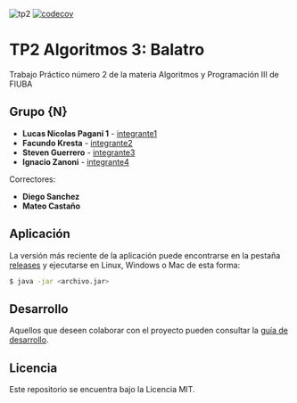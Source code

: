 ![tp2](https://github.com/fiuba/algo3_proyecto_base_tp2/actions/workflows/build.yml/badge.svg) [![codecov](https://codecov.io/gh/fiuba/algo3_proyecto_base_tp2/branch/master/graph/badge.svg)](https://codecov.io/gh/fiuba/algo3_proyecto_base_tp2)

# TP2 Algoritmos 3: Balatro

Trabajo Práctico número 2 de la materia Algoritmos y Programación III de FIUBA

## Grupo {N}

* **Lucas Nicolas Pagani 1** - [integrante1](https://github.com/lucasPagani2003)
* **Facundo Kresta** - [integrante2](https://github.com/facukresta)
* **Steven Guerrero** - [integrante3](https://github.com/STEVEN-GUERRERO)
* **Ignacio Zanoni** - [integrante4](https://github.com/nachozzm)

Correctores: 
* **Diego Sanchez**
* **Mateo Castaño**

## Aplicación

La versión más reciente de la aplicación puede encontrarse en la pestaña [releases](https://github.com/fiuba/algo3_proyecto_base_tp2/releases/latest) y ejecutarse en Linux, Windows o Mac de esta forma:

```bash
$ java -jar <archivo.jar>
```

## Desarrollo

Aquellos que deseen colaborar con el proyecto pueden consultar la [guía de desarrollo](./docs/Desarrollo.md).

## Licencia

Este repositorio se encuentra bajo la Licencia MIT.
